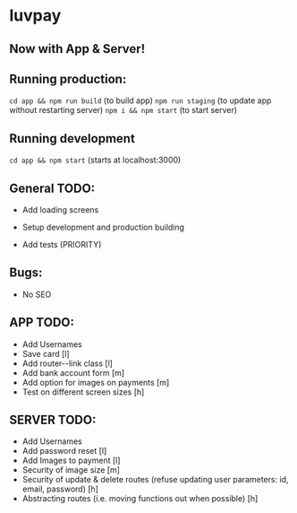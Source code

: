 # luvpay

## Now with App & Server!

## Running production:

`cd app && npm run build` (to build app)
`npm run staging` (to update app without restarting server)
`npm i && npm start` (to start server)

## Running development

`cd app && npm start` (starts at localhost:3000)

## General TODO:

* Add loading screens

* Setup development and production building
* Add tests (PRIORITY)

## Bugs:

* No SEO

## APP TODO:

* Add Usernames
* Save card [l]
* Add router--link class [l]
* Add bank account form [m]
* Add option for images on payments [m]
* Test on different screen sizes [h]

## SERVER TODO:

* Add Usernames
* Add password reset [l]
* Add Images to payment [l]
* Security of image size [m]
* Security of update & delete routes (refuse updating user parameters: id, email, password) [h]
* Abstracting routes (i.e. moving functions out when possible) [h]
